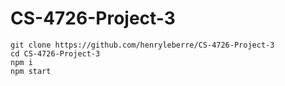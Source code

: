 # CS-4726-Project-3

```
git clone https://github.com/henryleberre/CS-4726-Project-3
cd CS-4726-Project-3
npm i
npm start
```